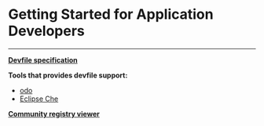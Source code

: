 # Getting Started for Application Developers

---

**[Devfile specification](https://docs.devfile.io/devfile/2.1.0/user-guide/api-reference.html)**

**Tools that provides devfile support:**

- [odo](https://odo.dev/)
- [Eclipse Che](https://medium.com/eclipse-che-blog/devfile-v2-and-ide-plug-ins-in-eclipse-che-7a560ae724b1)

**[Community registry viewer](https://registry.devfile.io/viewer)**

